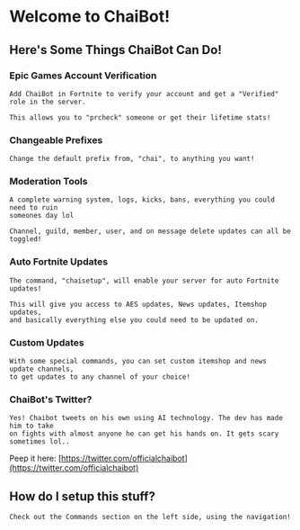 # Welcome to ChaiBot! 
## Here's Some Things ChaiBot Can Do!
### Epic Games Account Verification
    Add ChaiBot in Fortnite to verify your account and get a "Verified" role in the server. 
    
    This allows you to "prcheck" someone or get their lifetime stats!

### Changeable Prefixes
    Change the default prefix from, "chai", to anything you want!
### Moderation Tools
    A complete warning system, logs, kicks, bans, everything you could need to ruin
    someones day lol

    Channel, guild, member, user, and on message delete updates can all be toggled!
### Auto Fortnite Updates
    The command, "chaisetup", will enable your server for auto Fortnite updates!
    
    This will give you access to AES updates, News updates, Itemshop updates,
    and basically everything else you could need to be updated on.
### Custom Updates
    With some special commands, you can set custom itemshop and news update channels,
    to get updates to any channel of your choice!

### ChaiBot's Twitter?
    Yes! Chaibot tweets on his own using AI technology. The dev has made him to take
    on fights with almost anyone he can get his hands on. It gets scary sometimes lol..

   Peep it here: [https://twitter.com/officialchaibot](https://twitter.com/officialchaibot)

## How do I setup this stuff?
    Check out the Commands section on the left side, using the navigation!
